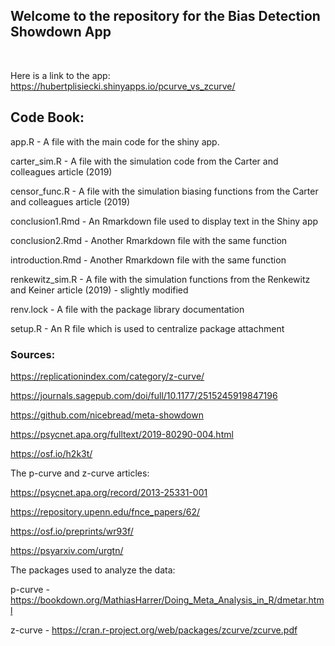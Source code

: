 ## Welcome to the repository for the Bias Detection Showdown App
&nbsp;
&nbsp;
&nbsp;

Here is a link to the app:
https://hubertplisiecki.shinyapps.io/pcurve_vs_zcurve/


## Code Book:

app.R - A file with the main code for the shiny app.

carter_sim.R - A file with the simulation code from the Carter and colleagues article (2019)

censor_func.R - A file with the simulation biasing functions from the Carter and colleagues article (2019)

conclusion1.Rmd - An Rmarkdown file used to display text in the Shiny app

conclusion2.Rmd - Another Rmarkdown file with the same function

introduction.Rmd - Another Rmarkdown file with the same function

renkewitz_sim.R - A file with the simulation functions from the Renkewitz and Keiner article (2019) - slightly modified

renv.lock - A file with the package library documentation

setup.R - An R file which is used to centralize package attachment




### Sources:

https://replicationindex.com/category/z-curve/  

https://journals.sagepub.com/doi/full/10.1177/2515245919847196
  
https://github.com/nicebread/meta-showdown  

https://psycnet.apa.org/fulltext/2019-80290-004.html
  
https://osf.io/h2k3t/  
  
The p-curve and z-curve articles:
  
https://psycnet.apa.org/record/2013-25331-001 
  
https://repository.upenn.edu/fnce_papers/62/    
  
https://osf.io/preprints/wr93f/ 
   
https://psyarxiv.com/urgtn/
  
The packages used to analyze the data:

p-curve - https://bookdown.org/MathiasHarrer/Doing_Meta_Analysis_in_R/dmetar.html

z-curve - https://cran.r-project.org/web/packages/zcurve/zcurve.pdf
